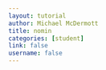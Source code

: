 ```yaml
---
layout: tutorial
author: Michael McDermott
title: nomin
categories: [student]
link: false
username: false
---
```

